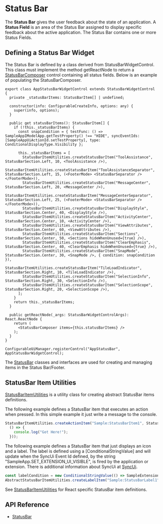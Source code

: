 # Status Bar

The **Status Bar** gives the user feedback about the state of an application.
A **Status Field** is an area of the Status Bar assigned to display specific feedback about the active application.
The Status Bar contains one or more Status Fields.

## Defining a Status Bar Widget

The Status Bar is defined by a class derived from StatusBarWidgetControl. This class must implement the method getReactNode to return a [StatusBarComposer]($appui-react) control containing all status fields. Below is an example of populating the StatusBarComposer.

```tsx
export class AppStatusBarWidgetControl extends StatusBarWidgetControl {
  private _statusBarItems: StatusBarItem[] | undefined;

  constructor(info: ConfigurableCreateInfo, options: any) {
    super(info, options);
  }

  public get statusBarItems(): StatusBarItem[] {
    if (!this._statusBarItems) {
      const snapCondition = { testFunc: () => SampleAppIModelApp.getTestProperty() !== "HIDE", syncEventIds: [SampleAppUiActionId.setTestProperty], type: ConditionalDisplayType.Visibility };

      this._statusBarItems = [
        StatusBarItemUtilities.createStatusBarItem("ToolAssistance", StatusBarSection.Left, 10, <ToolAssistance />),
        StatusBarItemUtilities.createStatusBarItem("ToolAssistanceSeparator", StatusBarSection.Left, 15, (<FooterMode> <StatusBarSeparator /> </FooterMode>)),
        StatusBarItemUtilities.createStatusBarItem("MessageCenter", StatusBarSection.Left, 20, <MessageCenter />),
        StatusBarItemUtilities.createStatusBarItem("MessageCenterSeparator", StatusBarSection.Left, 25, (<FooterMode> <StatusBarSeparator /> </FooterMode>)),
        StatusBarItemUtilities.createStatusBarItem("DisplayStyle", StatusBarSection.Center, 40, <DisplayStyle />),
        StatusBarItemUtilities.createStatusBarItem("ActivityCenter", StatusBarSection.Center, 10, <ActivityCenter />),
        StatusBarItemUtilities.createStatusBarItem("ViewAttributes", StatusBarSection.Center, 60, <ViewAttributes />),
        StatusBarItemUtilities.createStatusBarItem("Sections", StatusBarSection.Center, 50, <Sections hideWhenUnused={true} />),
        StatusBarItemUtilities.createStatusBarItem("ClearEmphasis", StatusBarSection.Center, 40, <ClearEmphasis hideWhenUnused={true} />),
        StatusBarItemUtilities.createStatusBarItem("SnapMode", StatusBarSection.Center, 30, <SnapMode />, { condition: snapCondition }),
        StatusBarItemUtilities.createStatusBarItem("TileLoadIndicator", StatusBarSection.Right, 10, <TileLoadIndicator />),
        StatusBarItemUtilities.createStatusBarItem("SelectionInfo", StatusBarSection.Right, 30, <SelectionInfo />),
        StatusBarItemUtilities.createStatusBarItem("SelectionScope", StatusBarSection.Right, 20, <SelectionScope />),
      ];
    }
    return this._statusBarItems;
  }

  public getReactNode(_args: StatusBarWidgetControlArgs): React.ReactNode {
    return (
      <StatusBarComposer items={this.statusBarItems} />
    );
  }
}

ConfigurableUiManager.registerControl("AppStatusBar", AppStatusBarWidgetControl);

```

The [StatusBar]($appui-react:StatusBar) classes and interfaces are used for creating and managing items in the Status Bar/Footer.

## StatusBar Item Utilities

[StatusBarItemUtilities]($appui-react) is a utility class for creating abstract StatusBar items definitions.

The following example defines a StatusBar item that executes an action when pressed. In this simple example it just write a message to the console.

```ts
StatusBarItemUtilities.createActionItem("Sample:StatusBarItem1", StatusBarSection.Center, 100, "icon-developer", "Test tool-tip",
  () => {
    console.log("Got Here!");
  }));
```

The following example defines a StatusBar item that just displays an icon and a label. The label is defined using a [ConditionalStringValue] and will update when the SyncUi Event Id defined, by the string "SampleApp.SET_EXTENSION_UI_VISIBLE", is fired by the application or extension. There is additional information about SyncUi at [SyncUi]($appui-react:SyncUi).

```ts
const labelCondition = new ConditionalStringValue(() => SampleExtensionStateManager.isExtensionUiVisible ? "Active" : "Inactive", ["SampleApp.SET_EXTENSION_UI_VISIBLE"]);
AbstractStatusBarItemUtilities.createLabelItem("Sample:StatusBarLabel1", StatusBarSection.Center, 200, "icon-hand-2", labelCondition, undefined);
```

See [StatusBarItemUtilities]($appui-react) for React specific StatusBar item definitions.

## API Reference

- [StatusBar]($appui-react:StatusBar)
